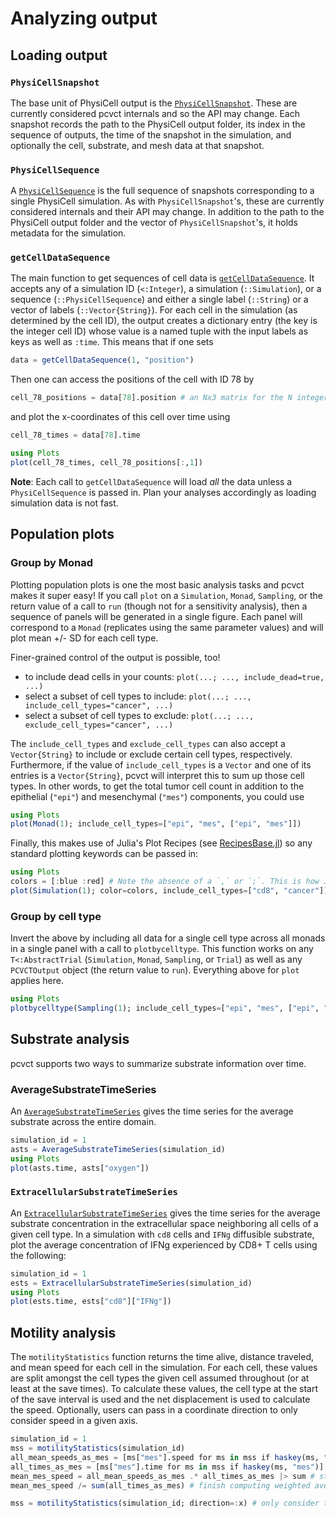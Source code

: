 # Analyzing output

## Loading output

### `PhysiCellSnapshot`
The base unit of PhysiCell output is the [`PhysiCellSnapshot`](@ref).
These are currently considered pcvct internals and so the API may change.
Each snapshot records the path to the PhysiCell output folder, its index in the sequence of outputs, the time of the snapshot in the simulation, and optionally the cell, substrate, and mesh data at that snapshot.

### `PhysiCellSequence`
A [`PhysiCellSequence`](@ref) is the full sequence of snapshots corresponding to a single PhysiCell simulation.
As with `PhysiCellSnapshot`'s, these are currently considered internals and their API may change.
In addition to the path to the PhysiCell output folder and the vector of `PhysiCellSnapshot`'s, it holds metadata for the simulation.

### `getCellDataSequence`
The main function to get sequences of cell data is [`getCellDataSequence`](@ref).
It accepts any of a simulation ID (`<:Integer`), a simulation (`::Simulation`), or a sequence (`::PhysiCellSequence`) and either a single label (`::String`) or a vector of labels (`::Vector{String}`).
For each cell in the simulation (as determined by the cell ID), the output creates a dictionary entry (the key is the integer cell ID) whose value is a named tuple with the input labels as keys as well as `:time`.
This means that if one sets

```julia
data = getCellDataSequence(1, "position")
```
Then one can access the positions of the cell with ID 78 by
```julia
cell_78_positions = data[78].position # an Nx3 matrix for the N integer-indexed outputs (ignores the `initial_*` and `final_*` files)
```
and plot the x-coordinates of this cell over time using
```julia
cell_78_times = data[78].time

using Plots
plot(cell_78_times, cell_78_positions[:,1])
```

**Note**: Each call to `getCellDataSequence` will load *all* the data unless a `PhysiCellSequence` is passed in.
Plan your analyses accordingly as loading simulation data is not fast.

## Population plots

### Group by Monad
Plotting population plots is one the most basic analysis tasks and pcvct makes it super easy!
If you call `plot` on a `Simulation`, `Monad`, `Sampling`, or the return value of a call to `run` (though not for a sensitivity analysis),
then a sequence of panels will be generated in a single figure.
Each panel will correspond to a `Monad` (replicates using the same parameter values) and will plot mean +/- SD for each cell type.

Finer-grained control of the output is possible, too!
- to include dead cells in your counts: `plot(...; ..., include_dead=true, ...)`
- select a subset of cell types to include: `plot(...; ..., include_cell_types="cancer", ...)`
- select a subset of cell types to exclude: `plot(...; ..., exclude_cell_types="cancer", ...)`

The `include_cell_types` and `exclude_cell_types` can also accept a `Vector{String}` to include or exclude certain cell types, respectively.
Furthermore, if the value of `include_cell_types` is a `Vector` and one of its entries is a `Vector{String}`, pcvct will interpret this to sum up those cell types.
In other words, to get the total tumor cell count in addition to the epithelial (`"epi"`) and mesenchymal (`"mes"`) components, you could use
```julia
using Plots
plot(Monad(1); include_cell_types=["epi", "mes", ["epi", "mes"]])
``` 

Finally, this makes use of Julia's Plot Recipes (see [RecipesBase.jl](https://docs.juliaplots.org/stable/RecipesBase/)) so any standard plotting keywords can be passed in:
```julia
using Plots
colors = [:blue :red] # Note the absence of a `,` or `;`. This is how Julia requires different series parameters to be passed in 
plot(Simulation(1); color=colors, include_cell_types=["cd8", "cancer"]) # will plot cd8s in blue and cancer in red.
```

### Group by cell type
Invert the above by including all data for a single cell type across all monads in a single panel with a call to `plotbycelltype`.
This function works on any `T<:AbstractTrial` (`Simulation`, `Monad`, `Sampling`, or `Trial`) as well as any `PCVCTOutput` object (the return value to `run`).
Everything above for `plot` applies here.

```julia
using Plots
plotbycelltype(Sampling(1); include_cell_types=["epi", "mes", ["epi", "mes"]], color=[:blue :red :purple], labels=["epi" "mes" "both"], legend=true)
```

## Substrate analysis
pcvct supports two ways to summarize substrate information over time.

### AverageSubstrateTimeSeries
An [`AverageSubstrateTimeSeries`](@ref) gives the time series for the average substrate across the entire domain.

```julia
simulation_id = 1
asts = AverageSubstrateTimeSeries(simulation_id)
using Plots
plot(asts.time, asts["oxygen"])
```

### `ExtracellularSubstrateTimeSeries`
An [`ExtracellularSubstrateTimeSeries`](@ref) gives the time series for the average substrate concentration in the extracellular space neighboring all cells of a given cell type.
In a simulation with `cd8` cells and `IFNg` diffusible substrate, plot the average concentration of IFNg experienced by CD8+ T cells using the following:

```julia
simulation_id = 1
ests = ExtracellularSubstrateTimeSeries(simulation_id)
using Plots
plot(ests.time, ests["cd8"]["IFNg"])
```

## Motility analysis
The `motilityStatistics` function returns the time alive, distance traveled, and mean speed for each cell in the simulation.
For each cell, these values are split amongst the cell types the given cell assumed throughout (or at least at the save times).
To calculate these values, the cell type at the start of the save interval is used and the net displacement is used to calculate the speed.
Optionally, users can pass in a coordinate direction to only consider speed in a given axis.

```julia
simulation_id = 1
mss = motilityStatistics(simulation_id)
all_mean_speeds_as_mes = [ms["mes"].speed for ms in mss if haskey(ms, "mes")] # concatenate all speeds as a "mes" cell type (if the given cell ever was a "mes")
all_times_as_mes = [ms["mes"].time for ms in mss if haskey(ms, "mes")] # similarly, get the time spent in the "mes" state
mean_mes_speed = all_mean_speeds_as_mes .* all_times_as_mes |> sum # start computing the weighted average of their speeds
mean_mes_speed /= sum(all_times_as_mes) # finish computing weighted average
```

```julia
mss = motilityStatistics(simulation_id; direction=:x) # only consider the movement in the x direction
```